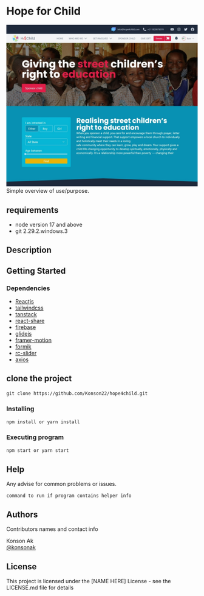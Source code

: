 # Hope for Child

![Projectimage](public/images/demo.jpeg)
Simple overview of use/purpose.

## requirements
- node version 17 and above
- git 2.29.2.windows.3

## Description

## Getting Started

### Dependencies

* [Reactjs]()
* [tailwindcss]()
* [tanstack]()
* [react-share]()
* [firebase]()
* [glidejs]()
* [framer-motion]()
* [formik]()
* [rc-slider]()
* [axios]()


## clone the project

```
git clone https://github.com/Konson22/hope4child.git
```
### Installing

```
npm install or yarn install
```

### Executing program

```
npm start or yarn start
```

## Help

Any advise for common problems or issues.
```
command to run if program contains helper info
```

## Authors

Contributors names and contact info

Konson Ak  
[@konsonak](https://twitter.com/dompizzie)



## License

This project is licensed under the [NAME HERE] License - see the LICENSE.md file for details

